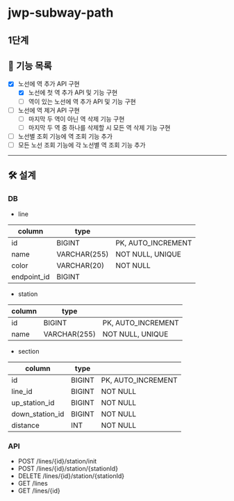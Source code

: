 # jwp-subway-path

## 1단계

## 🎯 기능 목록

- [x]  노선에 역 추가 API 구현
    - [x]  노선에 첫 역 추가 API 및 기능 구현
    - [ ]  역이 있는 노선에 역 추가 API 및 기능 구현
- [ ]  노선에 역 제거 API 구현
    - [ ]  마지막 두 역이 아닌 역 삭제 기능 구현
    - [ ]  마지막 두 역 중 하나를 삭제할 시 모든 역 삭제 기능 구현
- [ ]  노선별 조회 기능에 역 조회 기능 추가
- [ ]  모든 노선 조회 기능에 각 노선별 역 조회 기능 추가

---

## 🛠 설계

### DB

- line

| column      | type         |                    |
|-------------|--------------|--------------------|
| id          | BIGINT       | PK, AUTO_INCREMENT |
| name        | VARCHAR(255) | NOT NULL, UNIQUE   |
| color       | VARCHAR(20)  | NOT NULL           |
| endpoint_id | BIGINT       |                    |

- station

| column | type         |                    |
|--------|--------------|--------------------|
| id     | BIGINT       | PK, AUTO_INCREMENT |
| name   | VARCHAR(255) | NOT NULL, UNIQUE   |

- section

| column          | type   |                    |
|-----------------|--------|--------------------|
| id              | BIGINT | PK, AUTO_INCREMENT |
| line_id         | BIGINT | NOT NULL           |
| up_station_id   | BIGINT | NOT NULL           |
| down_station_id | BIGINT | NOT NULL           |
| distance        | INT    | NOT NULL           |

### API

- POST /lines/{id}/station/init
- POST /lines/{id}/station/{stationId}
- DELETE /lines/{id}/station/{stationId}
- GET /lines
- GET /lines/{id}
  ️

